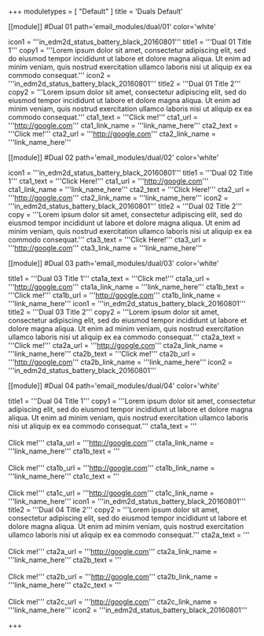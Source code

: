 +++
moduletypes = [ "Default" ]
title = 'Duals Default'

[[module]] #Dual 01
path='email_modules/dual/01'
color='white'

  icon1 = '''in_edm2d_status_battery_black_20160801'''
  title1 = '''Dual 01 Title 1'''
  copy1 = '''Lorem ipsum dolor sit amet, consectetur adipiscing elit, sed do eiusmod tempor incididunt ut labore et dolore magna aliqua. Ut enim ad minim veniam, quis nostrud exercitation ullamco laboris nisi ut aliquip ex ea commodo consequat.'''
  icon2 = '''in_edm2d_status_battery_black_20160801'''
  title2 = '''Dual 01 Title 2'''
  copy2 = '''Lorem ipsum dolor sit amet, consectetur adipiscing elit, sed do eiusmod tempor incididunt ut labore et dolore magna aliqua. Ut enim ad minim veniam, quis nostrud exercitation ullamco laboris nisi ut aliquip ex ea commodo consequat.'''
  cta1_text = '''Click me!'''
  cta1_url = '''http://google.com'''
  cta1_link_name = '''link_name_here'''
  cta2_text = '''Click me!'''
  cta2_url = '''http://google.com'''
  cta2_link_name = '''link_name_here'''

[[module]] #Dual 02
path='email_modules/dual/02'
color='white'

  icon1 = '''in_edm2d_status_battery_black_20160801'''
  title1 = '''Dual 02 Title 1'''
  cta1_text = '''Click Here!'''
  cta1_url = '''http://google.com'''
  cta1_link_name = '''link_name_here'''
  cta2_text = '''Click Here!'''
  cta2_url = '''http://google.com'''
  cta2_link_name = '''link_name_here'''
  icon2 = '''in_edm2d_status_battery_black_20160801'''
  title2 = '''Dual 02 Title 2'''
  copy = '''Lorem ipsum dolor sit amet, consectetur adipiscing elit, sed do eiusmod tempor incididunt ut labore et dolore magna aliqua. Ut enim ad minim veniam, quis nostrud exercitation ullamco laboris nisi ut aliquip ex ea commodo consequat.'''
  cta3_text = '''Click Here!'''
  cta3_url = '''http://google.com'''
  cta3_link_name = '''link_name_here'''

[[module]] #Dual 03
path='email_modules/dual/03'
color='white'

  title1 = '''Dual 03 Title 1'''
  cta1a_text = '''Click me!'''
  cta1a_url = '''http://google.com'''
  cta1a_link_name = '''link_name_here'''
  cta1b_text = '''Click me!'''
  cta1b_url = '''http://google.com'''
  cta1b_link_name = '''link_name_here'''
  icon1 = '''in_edm2d_status_battery_black_20160801'''
  title2 = '''Dual 03 Title 2'''
  copy2 = '''Lorem ipsum dolor sit amet, consectetur adipiscing elit, sed do eiusmod tempor incididunt ut labore et dolore magna aliqua. Ut enim ad minim veniam, quis nostrud exercitation ullamco laboris nisi ut aliquip ex ea commodo consequat.'''
  cta2a_text = '''Click me!'''
  cta2a_url = '''http://google.com'''
  cta2a_link_name = '''link_name_here'''
  cta2b_text = '''Click me!'''
  cta2b_url = '''http://google.com'''
  cta2b_link_name = '''link_name_here'''
  icon2 = '''in_edm2d_status_battery_black_20160801'''

[[module]] #Dual 04
path='email_modules/dual/04'
color='white'

  title1 = '''Dual 04 Title 1'''
  copy1 = '''Lorem ipsum dolor sit amet, consectetur adipiscing elit, sed do eiusmod tempor incididunt ut labore et dolore magna aliqua. Ut enim ad minim veniam, quis nostrud exercitation ullamco laboris nisi ut aliquip ex ea commodo consequat.'''
  cta1a_text = '''<br /><br />Click me!'''
  cta1a_url = '''http://google.com'''
  cta1a_link_name = '''link_name_here'''
  cta1b_text = '''<br /><br />Click me!'''
  cta1b_url = '''http://google.com'''
  cta1b_link_name = '''link_name_here'''
  cta1c_text = '''<br /><br />Click me!'''
  cta1c_url = '''http://google.com'''
  cta1c_link_name = '''link_name_here'''
  icon1 = '''in_edm2d_status_battery_black_20160801'''
  title2 = '''Dual 04 Title 2'''
  copy2 = '''Lorem ipsum dolor sit amet, consectetur adipiscing elit, sed do eiusmod tempor incididunt ut labore et dolore magna aliqua. Ut enim ad minim veniam, quis nostrud exercitation ullamco laboris nisi ut aliquip ex ea commodo consequat.'''
  cta2a_text = '''<br /><br />Click me!'''
  cta2a_url = '''http://google.com'''
  cta2a_link_name = '''link_name_here'''
  cta2b_text = '''<br /><br />Click me!'''
  cta2b_url = '''http://google.com'''
  cta2b_link_name = '''link_name_here'''
  cta2c_text = '''<br /><br />Click me!'''
  cta2c_url = '''http://google.com'''
  cta2c_link_name = '''link_name_here'''
  icon2 = '''in_edm2d_status_battery_black_20160801'''

+++